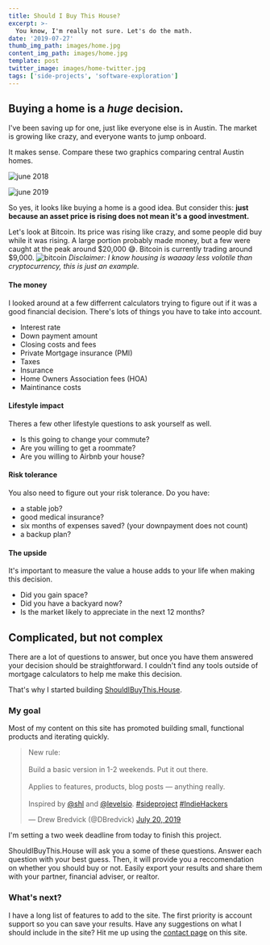 ```yaml
---
title: Should I Buy This House?
excerpt: >-
  You know, I'm really not sure. Let's do the math.
date: '2019-07-27'
thumb_img_path: images/home.jpg
content_img_path: images/home.jpg
template: post
twitter_image: images/home-twitter.jpg
tags: ['side-projects', 'software-exploration']
---
```


## Buying a home is a _huge_ decision.

I've been saving up for one, just like everyone else is in Austin. The market is growing like crazy, and everyone wants to jump onboard. 

It makes sense. Compare these two graphics comparing central Austin homes.

![june 2018](/images/COA-June-2018.jpg)

![june 2019](/images/COA-June-2019.jpg)

So yes, it looks like buying a home is a good idea. But consider this: **just because an asset price is rising does not mean it's a good investment.**

Let's look at Bitcoin. Its price was rising like crazy, and some people did buy while it was rising. A large portion probably made money, but a few were caught at the peak around $20,000 😅. Bitcoin is currently trading around $9,000.
![bitcoin](/images/bitcoin-price-clean.png)
_Disclaimer: I know housing is waaaay less volotile than cryptocurrency, this is just an example._

#### The money
I looked around at a few differrent calculators trying to figure out if it was a good financial decision. There's lots of things you have to take into account.

- Interest rate
- Down payment amount
- Closing costs and fees
- Private Mortgage insurance (PMI)
- Taxes
- Insurance
- Home Owners Association fees (HOA)
- Maintinance costs

#### Lifestyle impact
Theres a few other lifestyle questions to ask yourself as well.
- Is this going to change your commute?
- Are you willing to get a roommate?
- Are you willing to Airbnb your house?

#### Risk tolerance
You also need to figure out your risk tolerance. Do you have: 
- a stable job?
- good medical insurance?
- six months of expenses saved? (your downpayment does not count)
- a backup plan?

#### The upside
It's important to measure the value a house adds to your life when making this decision. 
- Did you gain space?
- Did you have a backyard now?
- Is the market likely to appreciate in the next 12 months?

## Complicated, but not complex
There are a lot of questions to answer, but once you have them answered your decision should be straightforward. I couldn't find any tools outside of mortgage calculators to help me make this decision.

That's why I started building [ShouldIBuyThis.House](https://ShouldIBuyThis.House).

### My goal
Most of my content on this site has promoted building small, functional products and iterating quickly.

<blockquote class="twitter-tweet"><p lang="en" dir="ltr">New rule: <br><br>Build a basic version in 1-2 weekends. Put it out there.<br><br>Applies to features, products, blog posts — anything really. <br><br>Inspired by <a href="https://twitter.com/shl?ref_src=twsrc%5Etfw">@shl</a> and <a href="https://twitter.com/levelsio?ref_src=twsrc%5Etfw">@levelsio</a>. <a href="https://twitter.com/hashtag/sideproject?src=hash&amp;ref_src=twsrc%5Etfw">#sideproject</a> <a href="https://twitter.com/hashtag/IndieHackers?src=hash&amp;ref_src=twsrc%5Etfw">#IndieHackers</a></p>&mdash; Drew Bredvick (@DBredvick) <a href="https://twitter.com/DBredvick/status/1152682809460494337?ref_src=twsrc%5Etfw">July 20, 2019</a></blockquote>

I'm setting a two week deadline from today to finish this project.

ShouldIBuyThis.House will ask you a some of these questions. Answer each question with your best guess. Then, it will provide you a reccomendation on whether you should buy or not. Easily export your results and share them with your partner, financial adviser, or realtor. 

### What's next?
I have a long list of features to add to the site. The first priority is account support so you can save your results. Have any suggestions on what I should include in the site? Hit me up using the [contact page](/contact) on this site.